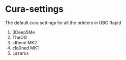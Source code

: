 # Cura-settings

The default cura settings for all the printers in UBC Rapid

1. 3Deep5Me
2. TheOG
3. cl0ned MK2
4. clo0ned MK1
5. Lazarus
